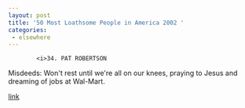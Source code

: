 ```yaml
---
layout: post
title: '50 Most Loathsome People in America 2002 '
categories:
 - elsewhere
---
```


			<i>34. PAT ROBERTSON



Misdeeds:   Won't rest until we're all on our knees, praying to Jesus and dreaming of jobs at Wal-Mart.</i>



<a href="http://www.buffalobeast.com/article.php?path=2002/09/&article=01_0">link</a>




